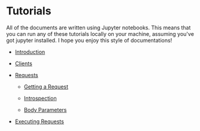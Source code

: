 # Tutorials

All of the documents are written using Jupyter notebooks.   This means that you
can run any of these tutorials locally on your machine, assuming you've got
jupyter installed.  I hope you enjoy this style of documentations!

  * [Introduction](Introduction.ipynb)
  
  * [Clients](Clients.ipynb)

  * [Requests](Requests-Intro.ipynb)
  
    - [Getting a Request](Requests.ipynb)

    - [Introspection](Request-Introspection.ipynb)
  
    - [Body Parameters](Request-Body.ipynb)

  - [Executing Requests](Executing-Requests.ipynb)
